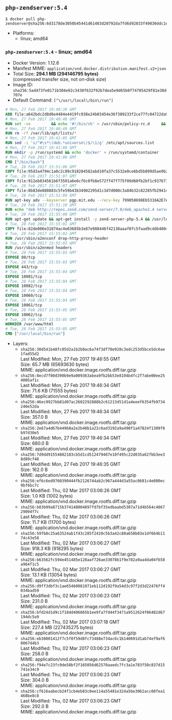 ## `php-zendserver:5.4`

```console
$ docker pull php-zendserver@sha256:6d3178de3050b45441d61483d20792da7fd6d92033f49030ddc1ec2a7a256844
```

-	Platforms:
	-	linux; amd64

### `php-zendserver:5.4` - linux; amd64

-	Docker Version: 1.12.6
-	Manifest MIME: `application/vnd.docker.distribution.manifest.v2+json`
-	Total Size: **294.1 MB (294146795 bytes)**  
	(compressed transfer size, not on-disk size)
-	Image ID: `sha256:5ad473fe0171b304e92c3430f632f92b7dea5e9d65b0f74705429f81e30d707e`
-	Default Command: `["\/usr\/local\/bin\/run"]`

```dockerfile
# Mon, 27 Feb 2017 19:40:39 GMT
ADD file:a642bdc2d8d6e4484e4419fc938e24b03454e36f389233f2ce77fc04722da900 in / 
# Mon, 27 Feb 2017 19:40:48 GMT
RUN set -xe 		&& echo '#!/bin/sh' > /usr/sbin/policy-rc.d 	&& echo 'exit 101' >> /usr/sbin/policy-rc.d 	&& chmod +x /usr/sbin/policy-rc.d 		&& dpkg-divert --local --rename --add /sbin/initctl 	&& cp -a /usr/sbin/policy-rc.d /sbin/initctl 	&& sed -i 's/^exit.*/exit 0/' /sbin/initctl 		&& echo 'force-unsafe-io' > /etc/dpkg/dpkg.cfg.d/docker-apt-speedup 		&& echo 'DPkg::Post-Invoke { "rm -f /var/cache/apt/archives/*.deb /var/cache/apt/archives/partial/*.deb /var/cache/apt/*.bin || true"; };' > /etc/apt/apt.conf.d/docker-clean 	&& echo 'APT::Update::Post-Invoke { "rm -f /var/cache/apt/archives/*.deb /var/cache/apt/archives/partial/*.deb /var/cache/apt/*.bin || true"; };' >> /etc/apt/apt.conf.d/docker-clean 	&& echo 'Dir::Cache::pkgcache ""; Dir::Cache::srcpkgcache "";' >> /etc/apt/apt.conf.d/docker-clean 		&& echo 'Acquire::Languages "none";' > /etc/apt/apt.conf.d/docker-no-languages 		&& echo 'Acquire::GzipIndexes "true"; Acquire::CompressionTypes::Order:: "gz";' > /etc/apt/apt.conf.d/docker-gzip-indexes 		&& echo 'Apt::AutoRemove::SuggestsImportant "false";' > /etc/apt/apt.conf.d/docker-autoremove-suggests
# Mon, 27 Feb 2017 19:40:49 GMT
RUN rm -rf /var/lib/apt/lists/*
# Mon, 27 Feb 2017 19:41:05 GMT
RUN sed -i 's/^#\s*\(deb.*universe\)$/\1/g' /etc/apt/sources.list
# Mon, 27 Feb 2017 19:41:06 GMT
RUN mkdir -p /run/systemd && echo 'docker' > /run/systemd/container
# Mon, 27 Feb 2017 19:41:06 GMT
CMD ["/bin/bash"]
# Tue, 28 Feb 2017 15:51:06 GMT
COPY file:95d3a4794c1a0c2c89c918284582abd10fa37c5532e0ce6bd5b899d5ae9b2916 in /usr/local/bin/run 
# Tue, 28 Feb 2017 15:51:07 GMT
COPY file:912eb834561b6f3501a6e6cf6c0fb8e572ff47f775f09d60fb2bf1c9376719c6 in /usr/local/bin/nothing 
# Tue, 28 Feb 2017 15:51:07 GMT
COPY file:0b83de880883c5fe59b43b34902295d1c3d7d008c3a84b32c82285fb29414a96 in /usr/lib/x86_64-linux-gnu/ 
# Tue, 28 Feb 2017 15:51:09 GMT
RUN apt-key adv --keyserver pgp.mit.edu --recv-key 799058698E65316A2E7A4FF42EAE1437F7D2C623
# Tue, 28 Feb 2017 15:51:10 GMT
RUN echo "deb http://repos.zend.com/zend-server/7.0/deb_apache2.4 server non-free" >> /etc/apt/sources.list.d/zend-server.list
# Tue, 28 Feb 2017 15:55:00 GMT
RUN apt-get update && apt-get install -y zend-server-php-5.4 && /usr/local/zend/bin/zendctl.sh stop
# Tue, 28 Feb 2017 15:55:01 GMT
COPY file:82de006e31874ac4e03685b3e87e988446f42138aaaf0fc5faad9cddb48040ba in /etc/apache2/conf-available 
# Tue, 28 Feb 2017 15:55:02 GMT
RUN /usr/sbin/a2enconf drop-http-proxy-header
# Tue, 28 Feb 2017 15:55:03 GMT
RUN /usr/sbin/a2enmod headers
# Tue, 28 Feb 2017 15:55:03 GMT
EXPOSE 80/tcp
# Tue, 28 Feb 2017 15:55:03 GMT
EXPOSE 443/tcp
# Tue, 28 Feb 2017 15:55:04 GMT
EXPOSE 10081/tcp
# Tue, 28 Feb 2017 15:55:04 GMT
EXPOSE 10082/tcp
# Tue, 28 Feb 2017 15:55:04 GMT
EXPOSE 10060/tcp
# Tue, 28 Feb 2017 15:55:04 GMT
EXPOSE 10061/tcp
# Tue, 28 Feb 2017 15:55:05 GMT
EXPOSE 10062/tcp
# Tue, 28 Feb 2017 15:55:05 GMT
WORKDIR /var/www/html
# Tue, 28 Feb 2017 15:55:05 GMT
CMD ["/usr/local/bin/run"]
```

-	Layers:
	-	`sha256:30d541b48fc05d2a1b2b0ac6a74f3df70e928c3edc253d5bce5dc6ae1fad55d2`  
		Last Modified: Mon, 27 Feb 2017 19:46:55 GMT  
		Size: 65.7 MB (65693630 bytes)  
		MIME: application/vnd.docker.image.rootfs.diff.tar.gzip
	-	`sha256:8ecd7f80d390b9e9a009363abea9fb2bb53e8104b4fc2f7abe00ee254005af1c`  
		Last Modified: Mon, 27 Feb 2017 19:46:34 GMT  
		Size: 71.6 KB (71555 bytes)  
		MIME: application/vnd.docker.image.rootfs.diff.tar.gzip
	-	`sha256:46ec9927bb81d07ac2602292888b2c61213d51d1a4eeef6354fb9734246e52da`  
		Last Modified: Mon, 27 Feb 2017 19:46:34 GMT  
		Size: 357.0 B  
		MIME: application/vnd.docker.image.rootfs.diff.tar.gzip
	-	`sha256:2e67a4d67b44968a2e2b40b1a22c6ad3192a9a490f1a47824f1309f8b97d30e5`  
		Last Modified: Mon, 27 Feb 2017 19:46:34 GMT  
		Size: 680.0 B  
		MIME: application/vnd.docker.image.rootfs.diff.tar.gzip
	-	`sha256:7d9dd91554882183cb5d1cd512479487e10f495c22d035a62fbb3ee38d89cf48`  
		Last Modified: Mon, 27 Feb 2017 19:46:35 GMT  
		Size: 162.0 B  
		MIME: application/vnd.docker.image.rootfs.diff.tar.gzip
	-	`sha256:ef6c6ed9760390444fb2126744ab2c967a444d3a55ac0681c4e080ec9bf6bc7c`  
		Last Modified: Thu, 02 Mar 2017 03:06:26 GMT  
		Size: 1.0 KB (1002 bytes)  
		MIME: application/vnd.docker.image.rootfs.diff.tar.gzip
	-	`sha256:b83b99a8715b374148004897fd7bf35edbaabd5307a71d4b564c486729094f7c`  
		Last Modified: Thu, 02 Mar 2017 03:06:26 GMT  
		Size: 11.7 KB (11700 bytes)  
		MIME: application/vnd.docker.image.rootfs.diff.tar.gzip
	-	`sha256:59fb8c25a63524ab1f43c285f2420c5b3a42c80a658b03e1df664b1174c43e58`  
		Last Modified: Thu, 02 Mar 2017 03:06:27 GMT  
		Size: 918.3 KB (918295 bytes)  
		MIME: application/vnd.docker.image.rootfs.diff.tar.gzip
	-	`sha256:b63562fc594e451485e128aaf726ae33078b1f9e782a9aa4da04f658a964f1c5`  
		Last Modified: Thu, 02 Mar 2017 03:06:27 GMT  
		Size: 13.1 KB (13054 bytes)  
		MIME: application/vnd.docker.image.rootfs.diff.tar.gzip
	-	`sha256:d9ff3dbf3c1ae65460081071eb112d192f9a54d3c97f2d3d22476ff4034bad59`  
		Last Modified: Thu, 02 Mar 2017 03:06:23 GMT  
		Size: 231.0 B  
		MIME: application/vnd.docker.image.rootfs.diff.tar.gzip
	-	`sha256:bfd24d1d9c1f18dd406865b1ee9fa7fd44f3471a9512624f06482d67194dc5a9`  
		Last Modified: Thu, 02 Mar 2017 03:07:18 GMT  
		Size: 227.4 MB (227435275 bytes)  
		MIME: application/vnd.docker.image.rootfs.diff.tar.gzip
	-	`sha256:eb30001412f7c5f0f59d8fc73488e734ac6c1b140691d1ab74ef9af60067d4b3`  
		Last Modified: Thu, 02 Mar 2017 03:06:23 GMT  
		Size: 258.0 B  
		MIME: application/vnd.docker.image.rootfs.diff.tar.gzip
	-	`sha256:f94e7c23fc9de58bf2f165056d62570aaedc7fc3a1e783f50c837d15741e34c9`  
		Last Modified: Thu, 02 Mar 2017 03:06:23 GMT  
		Size: 304.0 B  
		MIME: application/vnd.docker.image.rootfs.diff.tar.gzip
	-	`sha256:cf616aabecb24f1cb4eb83c0ee114a55481e324a5be3062acc08fea1468be8c8`  
		Last Modified: Thu, 02 Mar 2017 03:06:23 GMT  
		Size: 292.0 B  
		MIME: application/vnd.docker.image.rootfs.diff.tar.gzip
